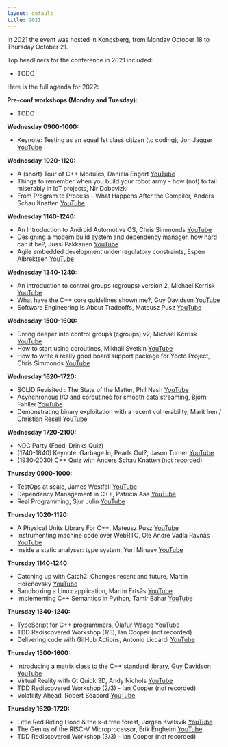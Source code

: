 ```yaml
---
layout: default
title: 2021
---
```


In 2021 the event was hosted in Kongsberg, from Monday October 18 to Thursday October 21.

Top headliners for the conference in 2021 included:

- TODO

Here is the full agenda for 2022:

__Pre-conf workshops (Monday and Tuesday):__
- TODO

__Wednesday 0900-1000:__

- Keynote: Testing as an equal 1st class citizen (to coding), Jon Jagger [YouTube](https://youtu.be/1u6DdiFFH6Q)

__Wednesday 1020-1120:__

- A (short) Tour of C++ Modules, Daniela Engert [YouTube](https://youtu.be/XAL4GlBt_Yk)
- Things to remember when you build your robot army – how (not) to fail miserably in IoT projects, Nir Dobovizki
- From Program to Process - What Happens After the Compiler, Anders Schau Knatten [YouTube](https://youtu.be/fGnbGX88z3Y)

__Wednesday 1140-1240:__

- An Introduction to Android Automotive OS, Chris Simmonds [YouTube](https://youtu.be/KVM5njlZ4sM)
- Designing a modern build system and dependency manager, how hard can it be?,  Jussi Pakkanen [YouTube](https://youtu.be/B6LSdboN_wM)
- Agile embedded development under regulatory constraints, Espen Albrektsen [YouTube](https://youtu.be/AzQQPyBwNyo)

__Wednesday 1340-1240:__

- An introduction to control groups (cgroups) version 2, Michael Kerrisk [YouTube](https://youtu.be/kcnFQgg9ToY)
- What have the C++ core guidelines shown me?, Guy Davidson [YouTube](https://youtu.be/_RXU-hAS87U)
- Software Engineering Is About Tradeoffs, Mateusz Pusz [YouTube](https://youtu.be/BUUWEkpGWsM)

__Wednesday 1500-1600:__

- Diving deeper into control groups (cgroups) v2, Michael Kerrisk [YouTube](https://youtu.be/Clr_MQwaJtA)
- How to start using coroutines, Mikhail Svetkin [YouTube](https://youtu.be/6AIYIf5Vr18)
- How to write a really good board support package for Yocto Project, Chris Simmonds [YouTube](https://youtu.be/s5U4c2_ChrA)

__Wednesday 1620-1720:__

- SOLID Revisited : The State of the Matter, Phil Nash [YouTube](https://youtu.be/Ko0eV7BGcXs)
- Asynchronous I/O and coroutines for smooth data streaming, Björn Fahller [YouTube](https://youtu.be/uPJFj3b8RN0)
- Demonstrating binary exploitation with a recent vulnerability, Marit Iren / Christian Resell [YouTube](https://youtu.be/PD-Q0nhkegM)

__Wednesday 1720-2100:__

- NDC Party (Food, Drinks Quiz)
- (1740-1840) Keynote: Garbage In, Pearls Out?, Jason Turner [YouTube](https://www.youtube.com/live/GBJrgAKmG8U)
- (1930-2030) C++ Quiz with Anders Schau Knatten (not recorded)

__Thursday 0900-1000:__

- TestOps at scale, James Westfall [YouTube](https://youtu.be/oQbBSOs1EHw)
- Dependency Management in C++, Patricia Aas [YouTube](https://youtu.be/9mPEdpUNZfc)
- Real Programming, Sjur Julin [YouTube](https://youtu.be/uyaYBD8-xq0)

__Thursday 1020-1120:__

- A Physical Units Library For C++, Mateusz Pusz [YouTube](https://youtu.be/nudq58d0TFc)
- Instrumenting machine code over WebRTC, Ole André Vadla Ravnås [YouTube](https://youtu.be/HB_wfa1F31o)
- Inside a static analyser: type system, Yuri Minaev [YouTube](https://youtu.be/36MEItqw328)

__Thursday 1140-1240:__

- Catching up with Catch2: Changes recent and future, Martin Hořeňovský [YouTube](https://youtu.be/uKDXwKe0fyo)
- Sandboxing a Linux application, Martin Ertsås [YouTube](https://youtu.be/SxK-hccyoTcj)
- Implementing C++ Semantics in Python, Tamir Bahar [YouTube](https://youtu.be/HalN3dTUnL8)

__Thursday 1340-1240:__

- TypeScript for C++ programmers, Ólafur Waage [YouTube](https://youtu.be/z-zPTWp6xbY)
- TDD Rediscovered Workshop (1/3), Ian Cooper (not recorded)
- Delivering code with GitHub Actions, Antonio Liccardi [YouTube](https://youtu.be/U1NNgQaC300)

__Thursday 1500-1600:__

- Introducing a matrix class to the C++ standard library, Guy Davidson [YouTube](https://youtu.be/KfYkkQJF_wkj)
- Virtual Reality with Qt Quick 3D, Andy Nichols [YouTube](https://youtu.be/bUZ_tTy7Seo)
- TDD Rediscovered Workshop (2/3) - Ian Cooper (not recorded)
- Volatility Ahead, Robert Seacord [YouTube](https://youtu.be/fVzk4JY2w-M)

__Thursday 1620-1720:__

- Little Red Riding Hood & the k-d tree forest, Jørgen Kvalsvik [YouTube](https://youtu.be/NS87tWsbyPQ)
- The Genius of the RISC-V Microprocessor, Erik Engheim [YouTube](https://youtu.be/v0ssX-JiV-s)
- TDD Rediscovered Workshop (3/3) - Ian Cooper (not recorded)
